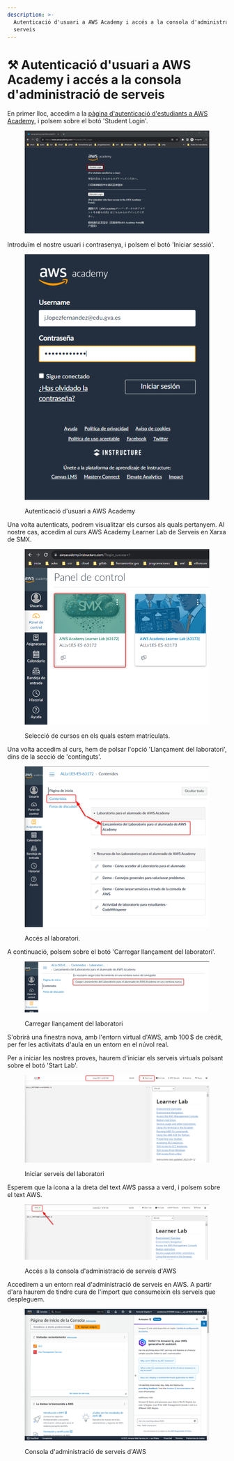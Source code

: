 ```yaml
---
description: >-
  Autenticació d'usuari a AWS Academy i accés a la consola d'administració de
  serveis
---
```


# ⚒ Autenticació d'usuari a AWS Academy i accés a la consola d'administració de serveis

En primer lloc, accedim a la [pàgina d'autenticació d'estudiants a AWS Academy](https://www.awsacademy.com/vforcesite/LMS\_Login), i polsem sobre el botó 'Student Login'.

<figure><img src=".gitbook/assets/image (88).png" alt=""><figcaption></figcaption></figure>

Introduïm el nostre usuari i contrasenya, i polsem el botó 'Iniciar sessió'.

<figure><img src=".gitbook/assets/image (90).png" alt=""><figcaption><p>Autenticació d'usuari a AWS Academy</p></figcaption></figure>

Una volta autenticats, podrem visualitzar els cursos als quals pertanyem. Al nostre cas, accedim al curs AWS Academy Learner Lab de Serveis en Xarxa de SMX.

<figure><img src=".gitbook/assets/image (91).png" alt=""><figcaption><p>Selecció de cursos en els quals estem matriculats.</p></figcaption></figure>

Una volta accedim al curs, hem de polsar l'opció 'Llançament del laboratori', dins de la secció de 'continguts'.&#x20;

<figure><img src=".gitbook/assets/image (92).png" alt=""><figcaption><p>Accés al laboratori.</p></figcaption></figure>

A continuació, polsem sobre el botó 'Carregar llançament del laboratori'.

<figure><img src=".gitbook/assets/image (93).png" alt=""><figcaption><p>Carregar llançament del laboratori</p></figcaption></figure>

S'obrirà una finestra nova, amb l'entorn virtual d'AWS, amb 100 $ de crèdit, per fer les activitats d'aula en un entorn en el núvol real.&#x20;

Per a iniciar les nostres proves, haurem d'iniciar els serveis virtuals polsant sobre el botó 'Start Lab'.

<figure><img src=".gitbook/assets/image (94).png" alt=""><figcaption><p>Iniciar serveis del laboratori</p></figcaption></figure>

Esperem que la icona a la dreta del text AWS passa a verd, i polsem sobre el text AWS.&#x20;

<figure><img src=".gitbook/assets/image (95).png" alt=""><figcaption><p>Accés a la consola d'administració de serveis d'AWS</p></figcaption></figure>

Accedirem a un entorn real d'administració de serveis en AWS. A partir d'ara haurem de tindre cura de l'import que consumeixin els serveis que despleguem.

<figure><img src=".gitbook/assets/image (96).png" alt=""><figcaption><p>Consola d'administració de serveis d'AWS</p></figcaption></figure>
